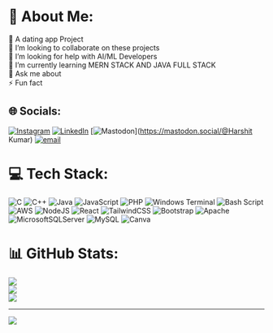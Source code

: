 # 💫 About Me:
🔭 A dating app Project<br>👯 I’m looking to collaborate on these projects<br>🤝 I’m looking for help with AI/ML Developers<br>🌱 I’m currently learning MERN STACK AND JAVA FULL STACK<br>💬 Ask me about<br>⚡ Fun fact


## 🌐 Socials:
[![Instagram](https://img.shields.io/badge/Instagram-%23E4405F.svg?logo=Instagram&logoColor=white)](https://instagram.com/harshit_04_01) [![LinkedIn](https://img.shields.io/badge/LinkedIn-%230077B5.svg?logo=linkedin&logoColor=white)](https://linkedin.com/in/harshit91sharma) [![Mastodon](https://img.shields.io/badge/-MASTODON-%232B90D9?logo=mastodon&logoColor=white)](https://mastodon.social/@Harshit Kumar) [![email](https://img.shields.io/badge/Email-D14836?logo=gmail&logoColor=white)](mailto:iamharshitsharma518@gmail.com) 

# 💻 Tech Stack:
![C](https://img.shields.io/badge/c-%2300599C.svg?style=for-the-badge&logo=c&logoColor=white) ![C++](https://img.shields.io/badge/c++-%2300599C.svg?style=for-the-badge&logo=c%2B%2B&logoColor=white) ![Java](https://img.shields.io/badge/java-%23ED8B00.svg?style=for-the-badge&logo=openjdk&logoColor=white) ![JavaScript](https://img.shields.io/badge/javascript-%23323330.svg?style=for-the-badge&logo=javascript&logoColor=%23F7DF1E) ![PHP](https://img.shields.io/badge/php-%23777BB4.svg?style=for-the-badge&logo=php&logoColor=white) ![Windows Terminal](https://img.shields.io/badge/Windows%20Terminal-%234D4D4D.svg?style=for-the-badge&logo=windows-terminal&logoColor=white) ![Bash Script](https://img.shields.io/badge/bash_script-%23121011.svg?style=for-the-badge&logo=gnu-bash&logoColor=white) ![AWS](https://img.shields.io/badge/AWS-%23FF9900.svg?style=for-the-badge&logo=amazon-aws&logoColor=white) ![NodeJS](https://img.shields.io/badge/node.js-6DA55F?style=for-the-badge&logo=node.js&logoColor=white) ![React](https://img.shields.io/badge/react-%2320232a.svg?style=for-the-badge&logo=react&logoColor=%2361DAFB) ![TailwindCSS](https://img.shields.io/badge/tailwindcss-%2338B2AC.svg?style=for-the-badge&logo=tailwind-css&logoColor=white) ![Bootstrap](https://img.shields.io/badge/bootstrap-%238511FA.svg?style=for-the-badge&logo=bootstrap&logoColor=white) ![Apache](https://img.shields.io/badge/apache-%23D42029.svg?style=for-the-badge&logo=apache&logoColor=white) ![MicrosoftSQLServer](https://img.shields.io/badge/Microsoft%20SQL%20Server-CC2927?style=for-the-badge&logo=microsoft%20sql%20server&logoColor=white) ![MySQL](https://img.shields.io/badge/mysql-4479A1.svg?style=for-the-badge&logo=mysql&logoColor=white) ![Canva](https://img.shields.io/badge/Canva-%2300C4CC.svg?style=for-the-badge&logo=Canva&logoColor=white)
# 📊 GitHub Stats:
![](https://github-readme-stats.vercel.app/api?username=Harshit1224556&theme=dark&hide_border=false&include_all_commits=true&count_private=false)<br/>
![](https://nirzak-streak-stats.vercel.app/?user=Harshit1224556&theme=dark&hide_border=false)<br/>
![](https://github-readme-stats.vercel.app/api/top-langs/?username=Harshit1224556&theme=dark&hide_border=false&include_all_commits=true&count_private=false&layout=compact)

---
[![](https://visitcount.itsvg.in/api?id=Harshit1224556&icon=0&color=0)](https://visitcount.itsvg.in)

<!-- Proudly created with GPRM ( https://gprm.itsvg.in ) -->
